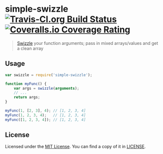 # simple-swizzle [![Travis-CI.org Build Status](https://img.shields.io/travis/Qix-/node-simple-swizzle.svg?style=flat-square)](https://travis-ci.org/Qix-/node-simple-swizzle) [![Coveralls.io Coverage Rating](https://img.shields.io/coveralls/Qix-/node-simple-swizzle.svg?style=flat-square)](https://coveralls.io/r/Qix-/node-simple-swizzle)

> [Swizzle](https://en.wikipedia.org/wiki/Swizzling_(computer_graphics)) your function arguments; pass in mixed arrays/values and get a clean array

## Usage

```js
var swizzle = require('simple-swizzle');

function myFunc() {
	var args = swizzle(arguments);
	// ...
	return args;
}

myFunc(1, [2, 3], 4); // [1, 2, 3, 4]
myFunc(1, 2, 3, 4);   // [1, 2, 3, 4]
myFunc([1, 2, 3, 4]); // [1, 2, 3, 4]
```

## License
Licensed under the [MIT License](http://opensource.org/licenses/MIT).
You can find a copy of it in [LICENSE](LICENSE).
